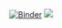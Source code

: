 
[![Binder](https://mybinder.org/badge.svg)](https://mybinder.org/v2/gh/statiksof/jh-prod-image.git/master)
[![](https://images.microbadger.com/badges/image/gridsof/jh-prod-image.svg)](https://microbadger.com/images/gridsof/jh-prod-image "Get your own image badge on microbadger.com")
